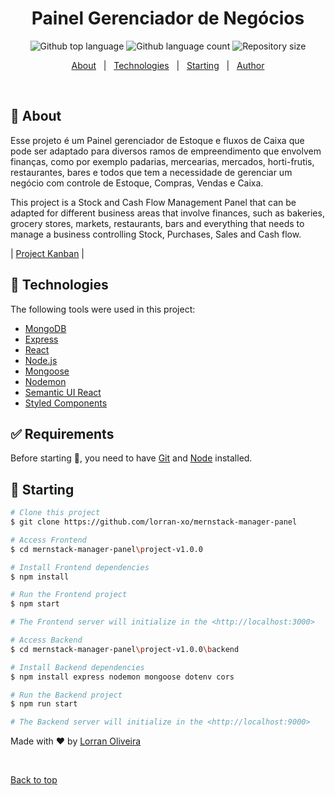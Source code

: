 <h1 align="center">Painel Gerenciador de Negócios</h1>

<p align="center">
  <img alt="Github top language" src="https://img.shields.io/github/languages/top/lorran-xo/mernstack-manager-panel?color=56BEB8">

  <img alt="Github language count" src="https://img.shields.io/github/languages/count/lorran-xo/mernstack-manager-panel?color=56BEB8">

  <img alt="Repository size" src="https://img.shields.io/github/repo-size/lorran-xo/mernstack-manager-panel?color=56BEB8">

  <!-- <img alt="Github issues" src="https://img.shields.io/github/issues/lorran-xo/mernstack-manager-panel?color=56BEB8" /> -->

  <!-- <img alt="Github forks" src="https://img.shields.io/github/forks/lorran-xo/mernstack-manager-panel?color=56BEB8" /> -->

  <!-- <img alt="Github stars" src="https://img.shields.io/github/stars/lorran-xo/mernstack-manager-panel?color=56BEB8" /> -->
</p>

<!-- Status -->

<!-- <h4 align="center"> 
	 Painel Gerenciador de Negócios 🚀
</h4> 

<hr> -->

<p align="center">
  <a href="#dart-about">About</a> &#xa0; | &#xa0; 
  <a href="#rocket-technologies">Technologies</a> &#xa0; | &#xa0;
  <a href="#checkered_flag-starting">Starting</a> &#xa0; | &#xa0;
  <a href="https://github.com/lorran-xo" target="_blank">Author</a>
</p>

<br>

## :dart: About ##

Esse projeto é um Painel gerenciador de Estoque e fluxos de Caixa que pode ser adaptado para diversos 
ramos de empreendimento que envolvem finanças, como por exemplo padarias, mercearias, mercados, horti-frutis, restaurantes, bares e 
todos que tem a necessidade de gerenciar um negócio com controle de Estoque, Compras, Vendas e Caixa.

This project is a Stock and Cash Flow Management Panel that can be adapted for different
business areas that involve finances, such as bakeries, grocery stores, markets, restaurants, bars and
everything that needs to manage a business controlling Stock, Purchases, Sales and Cash flow.

   | [Project Kanban](https://github.com/lorran-xo/mernstack-manager-panel/projects/1) |

## :rocket: Technologies ##

The following tools were used in this project:

- [MongoDB](https://www.mongodb.com/)
- [Express](https://expressjs.com/)
- [React](https://reactjs.org/)
- [Node.js](https://nodejs.org/)
- [Mongoose](https://mongoosejs.com/)
- [Nodemon](https://nodemon.io/)
- [Semantic UI React](https://react.semantic-ui.com/)
- [Styled Components](https://styled-components.com/)

## :white_check_mark: Requirements ##

Before starting :checkered_flag:, you need to have [Git](https://git-scm.com) and [Node](https://nodejs.org/en/) installed.

## :checkered_flag: Starting ##

```bash
# Clone this project
$ git clone https://github.com/lorran-xo/mernstack-manager-panel

# Access Frontend
$ cd mernstack-manager-panel\project-v1.0.0

# Install Frontend dependencies
$ npm install

# Run the Frontend project
$ npm start

# The Frontend server will initialize in the <http://localhost:3000>

# Access Backend 
$ cd mernstack-manager-panel\project-v1.0.0\backend

# Install Backend dependencies
$ npm install express nodemon mongoose dotenv cors

# Run the Backend project
$ npm run start

# The Backend server will initialize in the <http://localhost:9000>

```

Made with :heart: by <a href="https://github.com/lorran-xo" target="_blank">Lorran Oliveira</a>

&#xa0;

<a href="#top">Back to top</a>

